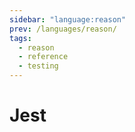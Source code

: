 ```yaml
---
sidebar: "language:reason"
prev: /languages/reason/
tags:
  - reason
  - reference
  - testing
---
```


# Jest

<!--
TODO: Finish this reference
TODO: Add tutorial and link to it
TODO: Add any recipes and link to them
-->
